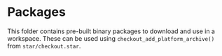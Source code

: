 # Packages

This folder contains pre-built binary packages to download and use in a workspace. These can
be used using `checkout_add_platform_archive()` from `star/checkout.star`.


